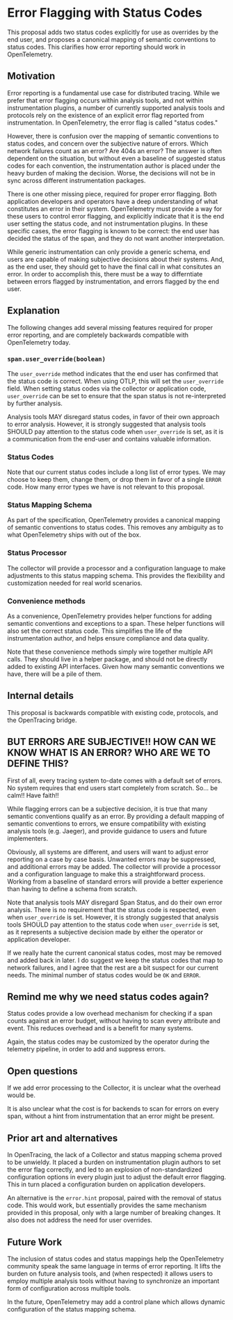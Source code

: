 # Error Flagging with Status Codes
This proposal adds two status codes explicitly for use as overrides by the end user, and proposes a canonical mapping of semantic conventions to status codes. This clarifies how error reporting should work in OpenTelemetry.
 
## Motivation
Error reporting is a fundamental use case for distributed tracing. While we prefer that error flagging occurs within analysis tools, and not within instrumentation plugins, a number of currently supported analysis tools and protocols rely on the existence of an explicit error flag reported from instrumentation. In OpenTelemetry, the error flag is called "status codes."
 
However, there is confusion over the mapping of semantic conventions to status codes, and concern over the subjective nature of errors. Which network failures count as an error? Are 404s an error? The answer is often dependent on the situation, but without even a baseline of suggested status codes for each convention, the instrumentation author is placed under the heavy burden of making the decision. Worse, the decisions will not be in sync across different instrumentation packages.
 
There is one other missing piece, required for proper error flagging. Both application developers and operators have a deep understanding of what constitutes an error in their system. OpenTelemetry must provide a way for these users to control error flagging, and explicitly indicate that it is the end user setting the status code, and not instrumentation plugins. In these specific cases, the error flagging is known to be correct: the end user has decided the status of the span, and they do not want another interpretation. 

While generic instrumentation can only provide a generic schema, end users are capable of making subjective decisions about their systems. And, as the end user, they should get to have the final call in what consitutes an error. In order to accomplish this, there must be a way to differntiate between errors flagged by instrumentation, and errors flagged by the end user.
 
## Explanation
The following changes add several missing features required for proper error reporting, and are completely backwards compatible with OpenTelemetry today.
 
### `span.user_override(boolean)`
The `user_override` method indicates that the end user has confirmed that the status code is correct. When using OTLP, this will set the `user_override` field. When setting status codes via the collector or application code, `user_override` can be set to ensure that the span status is not re-interpreted by further analysis.

Analysis tools MAY disregard status codes, in favor of their own approach to error analysis. However, it is strongly suggested that analysis tools SHOULD pay attention to the status code when `user_override` is set, as it is a communication from the end-user and contains valuable information.

### Status Codes
Note that our current status codes include a long list of error types. We may choose to keep them, change them, or drop them in favor of a single `ERROR` code. How many error types we have is not relevant to this proposal.
 
### Status Mapping Schema
As part of the specification, OpenTelemetry provides a canonical mapping of semantic conventions to status codes. This removes any ambiguity as to what OpenTelemetry ships with out of the box.
 
### Status Processor
The collector will provide a processor and a configuration language to make adjustments to this status mapping schema. This provides the flexibility and customization needed for real world scenarios.
 
### Convenience methods
As a convenience, OpenTelemetry provides helper functions for adding semantic conventions and exceptions to a span. These helper functions will also set the correct status code. This simplifies the life of the instrumentation author, and helps ensure compliance and data quality.

Note that these convenience methods simply wire together multiple API calls. They should live in a helper package, and should not be directly added to existing API interfaces. Given how many semantic conventions we have, there will be a pile of them.
 
 
## Internal details
This proposal is backwards compatible with existing code, protocols, and the OpenTracing bridge.
 
 
## BUT ERRORS ARE SUBJECTIVE!! HOW CAN WE KNOW WHAT IS AN ERROR? WHO ARE WE TO DEFINE THIS?
First of all, every tracing system to-date comes with a default set of errors. No system requires that end users start completely from scratch. So... be calm!! Have faith!!
 
While flagging errors can be a subjective decision, it is true that many semantic conventions qualify as an error. By providing a default mapping of semantic conventions to errors, we ensure compatibility with existing analysis tools (e.g. Jaeger), and provide guidance to users and future implementers.
 
Obviously, all systems are different, and users will want to adjust error reporting on a case by case basis. Unwanted errors may be suppressed, and additional errors may be added. The collector will provide a processor and a configuration language to make this a straightforward process. Working from a baseline of standard errors will provide a better experience than having to define a schema from scratch.
 
Note that analysis tools MAY disregard Span Status, and do their own error analysis. There is no requirement that the status code is respected, even when `user_override` is set. However, it is strongly suggested that analysis tools SHOULD pay attention to the status code when `user_override` is set, as it represents a subjective decision made by either the operator or application developer.
 
If we really hate the current canonical status codes, most may be removed and added back in later. I do suggest we keep the status codes that map to network failures, and I agree that the rest are a bit suspect for our current needs. The minimal number of status codes would be `OK` and `ERROR`.
 
## Remind me why we need status codes again?
Status codes provide a low overhead mechanism for checking if a span counts against an error budget, without having to scan every attribute and event. This reduces overhead and is a benefit for many systems.
 
Again, the status codes may be customized by the operator during the telemetry pipeline, in order to add and suppress errors.
 
## Open questions
If we add error processing to the Collector, it is unclear what the overhead would be.
 
It is also unclear what the cost is for backends to scan for errors on every span, without a hint from instrumentation that an error might be present.
 
## Prior art and alternatives
In OpenTracing, the lack of a Collector and status mapping schema proved to be unwieldy. It placed a burden on instrumentation plugin authors to set the error flag correctly, and led to an explosion of non-standardized configuration options in every plugin just to adjust the default error flagging. This in turn placed a configuration burden on application developers.
 
An alternative is the `error.hint` proposal, paired with the removal of status code. This would work, but essentially provides the same mechanism provided in this proposal, only with a large number of breaking changes. It also does not address the need for user overrides.
 
## Future Work
 
The inclusion of status codes and status mappings help the OpenTelemetry community speak the same language in terms of error reporting. It lifts the burden on future analysis tools, and (when respected) it allows users to employ multiple analysis tools without having to synchronize an important form of configuration across multiple tools.
 
In the future, OpenTelemetry may add a control plane which allows dynamic configuration of the status mapping schema.
